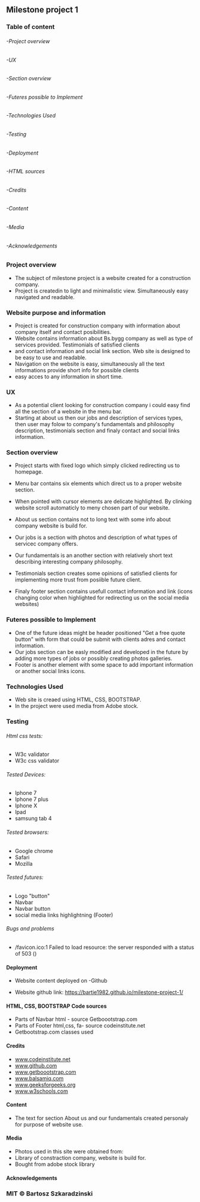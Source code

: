 ## Milestone project 1 

### Table of content
###### -Project overview
###### -UX
###### -Section overview
###### -Futeres possible to Implement
###### -Technologies Used
###### -Testing
###### -Deployment
###### -HTML sources
###### -Credits
###### -Content
###### -Media
###### -Acknowledgements

### Project overview
- The subject of milestone project is a website created for a construction company.
- Project is createdin to light and minimalistic view. Simultaneously easy navigated and readable.

### Website purpose and information 
- Project is created for construction company with information about company itself and contact posibilities.
- Website contains information about Bs.bygg company as well as type of services provided. Testimonials of satisfied clients
- and contact information and social link section. Web site is designed to be easy to use and readable. 
- Navigation on the website is easy, simultaneously all the text informations provide short info for possible clients
- easy acces to any information in short time. 

### UX
- As a potential client looking for construction company i could easy find all the section of a website in the menu bar. 
- Starting at about us then our jobs and description of services types, then user may folow to company's fundamentals and philosophy description, testimonials section and finaly contact and social links information.

### Section overview
- Project starts with fixed logo which simply clicked redirecting us to homepage.
- Menu bar contains six elements which direct us to a proper website section.
- When pointed with cursor elements are delicate highlighted. By clinking website scroll automaticly to meny chosen part of our website.

- About us section contains not to long text with some info about company website is build for.

- Our jobs is a section with photos and description of what types of servicec company offers.

- Our fundamentals is an another section with relatively short text describing interesting company philosophy.

- Testimonials section creates some opinions of satisfied clients for implementing more trust from posiible future client.

- Finaly footer section contains usefull contact information and link (icons changing color when highlighted for redirecting us on the social media websites)

### Futeres possible to Implement
- One of the future ideas might be header positioned "Get a free quote button" with form that could be submit with clients adres and contact information.
- Our jobs section can be easly  modified and developed in the future by adding more types of jobs or possibly creating photos galleries. 
- Footer is another element with some space to add important information or another social links icons.

### Technologies Used
- Web site is creaed using  HTML, CSS, BOOTSTRAP.
- In the project were used media from Adobe stock.

### Testing

###### Html css tests:
- W3c validator
- W3c css validator

###### Tested Devices:
- Iphone 7
- Iphone 7 plus
- Iphone X
- Ipad 
- samsung tab 4 

###### Tested browsers:
- Google chrome
- Safari
- Mozilla

###### Tested futures:
- Logo "button" 
- Navbar 
- Navbar button
- social media links highlightning (Footer) 

###### Bugs and problems 
- /favicon.ico:1 Failed to load resource: the server responded with a status of 503 ()

#### Deployment
* Website content deployed on -Github 

- Website github link: 
  https://bartie1982.github.io/milestone-project-1/

####  HTML, CSS, BOOTSTRAP Code sources
* Parts of Navbar html - source Getboootstrap.com
* Parts of Footer html,css, fa- source codeinstitute.net 
* Getbootstrap.com classes used

#### Credits
* www.codeinstitute.net
* www.github.com
* www.getboootstrap.com
* www.balsamiq.com
* www.geeksforgeeks.org
* www.w3schools.com

#### Content

* The text for section About us and our fundamentals created personaly for purpose of website use.

#### Media
- Photos used in this site were obtained from: 
- Library of constraction company, website is build for.
- Bought from  adobe stock library

#### Acknowledgements

### MIT © Bartosz Szkaradzinski
